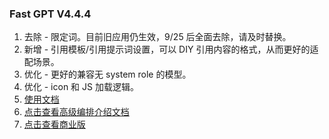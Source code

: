 ### Fast GPT V4.4.4

1. 去除 - 限定词。目前旧应用仍生效，9/25 后全面去除，请及时替换。
2. 新增 - 引用模板/引用提示词设置，可以 DIY 引用内容的格式，从而更好的适配场景。
3. 优化 - 更好的兼容无 system role 的模型。
4. 优化 - icon 和 JS 加载逻辑。
5. [使用文档](https://doc.fastgpt.run/docs/intro/)
6. [点击查看高级编排介绍文档](https://doc.fastgpt.run/docs/workflow)
7. [点击查看商业版](https://doc.fastgpt.run/docs/commercial/)
